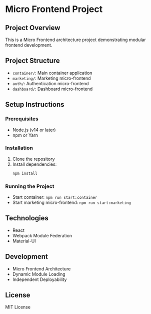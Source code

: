 # Micro Frontend Project

## Project Overview
This is a Micro Frontend architecture project demonstrating modular frontend development.

## Project Structure
- `container/`: Main container application
- `marketing/`: Marketing micro-frontend
- `auth/`: Authentication micro-frontend
- `dashboard/`: Dashboard micro-frontend

## Setup Instructions

### Prerequisites
- Node.js (v14 or later)
- npm or Yarn

### Installation
1. Clone the repository
2. Install dependencies:
   ```bash
   npm install
   ```

### Running the Project
- Start container: `npm run start:container`
- Start marketing micro-frontend: `npm run start:marketing`

## Technologies
- React
- Webpack Module Federation
- Material-UI

## Development
- Micro Frontend Architecture
- Dynamic Module Loading
- Independent Deployability

## License
MIT License 